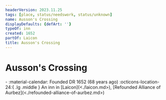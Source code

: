 ```yaml
---
headerVersion: 2023.11.25
tags: [place, status/needswork, status/unknown]
name: Ausson's Crossing
displayDefaults: {defArt: ''}
typeOf: inn
created: 1652
partOf: Laicon
title: Ausson's Crossing
---
```

# Ausson's Crossing
<div class="grid cards ext-narrow-margin ext-one-column" markdown>
-  
   :material-calendar: Founded DR 1652 (68 years ago)  
    :octicons-location-24:{ .lg .middle } An inn in [Laicon](<./laicon.md>), [Refounded Alliance of Aurbez](<./refounded-alliance-of-aurbez.md>)  
</div>


